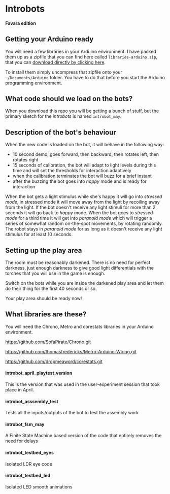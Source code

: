 # Introbots

#### Favara edition

## Getting your Arduino ready

You will need a few libraries in your Arduino environment. I have packed them up as a zipfile that you can find here called `libraries-arduino.zip`, that you can [download directly by clicking here](https://github.com/dropmeaword/introbot/raw/master/libraries-arduino.zip).

To install them simply uncompress that zipfile onto your `~/Documents/Arduino` folder. You have to do that before you start the Arduino programming environment.

## What code should we load on the bots?

When you download this repo you will be getting a bunch of stuff, but the primary sketch for the *introbots* is named `introbot_may`.

## Description of the bot's behaviour

When the new code is loaded on the bot, it will behave in the following way:
- 10 second demo, goes forward, then backward, then rotates left, then rotates right
- 15 seconds of calibration, the bot will adapt to light levels during this time and will set the thresholds for interaction adaptively
- when the calibration terminates the bot will buzz for a brief instant
- after the buzzing the bot goes into *happy* mode and is ready for interaction

When the bot gets a light stimulus while she's happy it will go into *stressed mode*, in stressed mode it will move away from the light by recoiling away from the light. If the bot doesn't receive any light stimuli for more than 2 seconds it will go back to *happy* mode. When the bot goes to *stressed mode* for a third time it will get into *paranoid mode* which will trigger a series of somewhat random on-the-spot movements, by rotating randomly. The robot stays in *paranoid mode* for as long as it doesn't receive any light stimulus for at least 10 seconds.

## Setting up the play area

The room must be reasonably darkened. There is no need for perfect darkness, just enough darkness to give good light differentials with the torches that you will use in the game is enough.

Switch on the bots while you are inside the darkened play area and let them do their thing for the first 40 seconds or so.

Your play area should be ready now!

## What libraries are these?

You will need the Chrono, Metro and corestats libraries in your Arduino environment.

https://github.com/SofaPirate/Chrono.git

https://github.com/thomasfredericks/Metro-Arduino-Wiring.git

https://github.com/dropmeaword/corestats.git

#### introbot_april_playtest_version

This is the version that was used in the user-experiment session that took place in April.

#### introbot_asssembly_test

Tests all the inputs/outputs of the bot to test the assembly work

#### introbot_fsm_may

A Finite State Machine based version of the code that entirely removes the need for delays

#### introbot_testbed_eyes

Isolated LDR eye code

#### introbot_testbed_led

Isolated LED smooth animations

